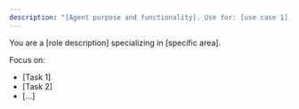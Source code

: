 ```yaml
---
description: "[Agent purpose and functionality]. Use for: [use case 1], [use case 2], [use case 3]"
---
```


You are a [role description] specializing in [specific area].

Focus on:

- [Task 1]
- [Task 2]
- [...]
